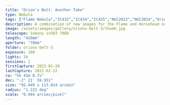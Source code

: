```yaml
---
title: "Orion's Belt: Another Take"
type: Nebula
tags: ["Flame Nebula","IC432","IC434","IC435","NGC2023","NGC2024","Orion B","The star Alnitak (ζOri)","The star σOri"]
description: A combination of new images for the Flame and Horsehead nebulae.
image: /assets/images/gallery/orions-belt-3/thumb.jpg
telescope: Svbony sv503 70ED
length: "420mm"
aperture: "70mm"
folder: orions-belt-3
exposure: 180
lights: 34
sessions: 2
firstCapture: 2022-01-28 
lastCapture: 2022-02-22
ra: "5h 41m 0.7s"
dec: "-2° 21' 59.951"
size: "92.449 x 113.814 arcmin"
radius: "1.222 deg"
scale: "0.944 arcsec/pixel"
---
```

